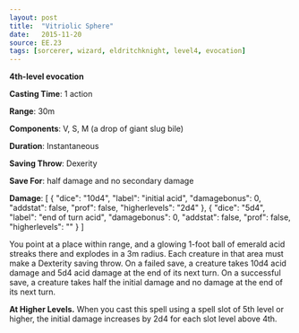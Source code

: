 ```yaml
---
layout: post
title:  "Vitriolic Sphere"
date:   2015-11-20
source: EE.23
tags: [sorcerer, wizard, eldritchknight, level4, evocation]
---
```


**4th-level evocation**

**Casting Time**: 1 action

**Range**: 30m

**Components**: V, S, M (a drop of giant slug bile)

**Duration**: Instantaneous

**Saving Throw**: Dexerity

**Save For**: half damage and no secondary damage

**Damage**: [ { "dice": "10d4", "label": "initial acid", "damagebonus": 0, "addstat": false, "prof": false, "higherlevels": "2d4" }, { "dice": "5d4", "label": "end of turn acid", "damagebonus": 0, "addstat": false, "prof": false, "higherlevels": "" } ]

You point at a place within range, and a glowing 1-foot ball of emerald acid streaks there and explodes in a 3m radius. Each creature in that area must make a Dexterity saving throw. On a failed save, a creature takes 10d4 acid damage and 5d4 acid damage at the end of its next turn. On a successful save, a creature takes half the initial damage and no damage at the end of its next turn.

**At Higher Levels.** When you cast this spell using a spell slot of 5th level or higher, the initial damage increases by 2d4 for each slot level above 4th.

